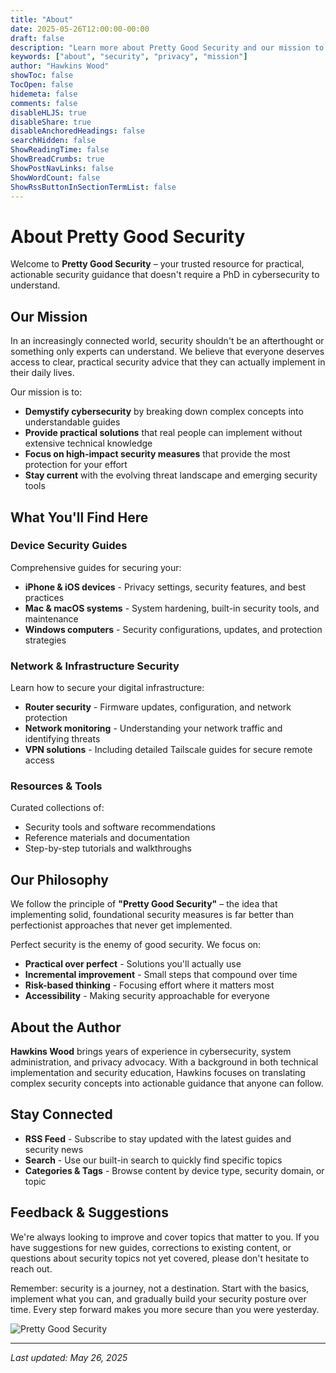 ```yaml
---
title: "About"
date: 2025-05-26T12:00:00-00:00
draft: false
description: "Learn more about Pretty Good Security and our mission to provide practical security guidance."
keywords: ["about", "security", "privacy", "mission"]
author: "Hawkins Wood"
showToc: false
TocOpen: false
hidemeta: false
comments: false
disableHLJS: true
disableShare: true
disableAnchoredHeadings: false
searchHidden: false
ShowReadingTime: false
ShowBreadCrumbs: true
ShowPostNavLinks: false
ShowWordCount: false
ShowRssButtonInSectionTermList: false
---
```


# About Pretty Good Security

Welcome to **Pretty Good Security** – your trusted resource for practical, actionable security guidance that doesn't require a PhD in cybersecurity to understand.

## Our Mission

In an increasingly connected world, security shouldn't be an afterthought or something only experts can understand. We believe that everyone deserves access to clear, practical security advice that they can actually implement in their daily lives.

Our mission is to:
- **Demystify cybersecurity** by breaking down complex concepts into understandable guides
- **Provide practical solutions** that real people can implement without extensive technical knowledge
- **Focus on high-impact security measures** that provide the most protection for your effort
- **Stay current** with the evolving threat landscape and emerging security tools

## What You'll Find Here

### Device Security Guides
Comprehensive guides for securing your:
- **iPhone & iOS devices** - Privacy settings, security features, and best practices
- **Mac & macOS systems** - System hardening, built-in security tools, and maintenance
- **Windows computers** - Security configurations, updates, and protection strategies

### Network & Infrastructure Security
Learn how to secure your digital infrastructure:
- **Router security** - Firmware updates, configuration, and network protection
- **Network monitoring** - Understanding your network traffic and identifying threats
- **VPN solutions** - Including detailed Tailscale guides for secure remote access

### Resources & Tools
Curated collections of:
- Security tools and software recommendations
- Reference materials and documentation
- Step-by-step tutorials and walkthroughs

## Our Philosophy

We follow the principle of **"Pretty Good Security"** – the idea that implementing solid, foundational security measures is far better than perfectionist approaches that never get implemented. 

Perfect security is the enemy of good security. We focus on:
- **Practical over perfect** - Solutions you'll actually use
- **Incremental improvement** - Small steps that compound over time
- **Risk-based thinking** - Focusing effort where it matters most
- **Accessibility** - Making security approachable for everyone

## About the Author

**Hawkins Wood** brings years of experience in cybersecurity, system administration, and privacy advocacy. With a background in both technical implementation and security education, Hawkins focuses on translating complex security concepts into actionable guidance that anyone can follow.

## Stay Connected

- **RSS Feed** - Subscribe to stay updated with the latest guides and security news
- **Search** - Use our built-in search to quickly find specific topics
- **Categories & Tags** - Browse content by device type, security domain, or topic

## Feedback & Suggestions

We're always looking to improve and cover topics that matter to you. If you have suggestions for new guides, corrections to existing content, or questions about security topics not yet covered, please don't hesitate to reach out.

Remember: security is a journey, not a destination. Start with the basics, implement what you can, and gradually build your security posture over time. Every step forward makes you more secure than you were yesterday.

![Pretty Good Security](/prettygoodsecurity/images/prettygoodsecurity.png "Pretty Good Security - Practical security guidance for everyone")

---

*Last updated: May 26, 2025*
